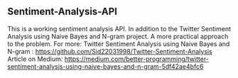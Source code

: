 ## Sentiment-Analysis-API

This is a working sentiment analysis API. In addition to the Twitter Sentiment Analysis using Naive Bayes and N-gram project. A more practical approach to the problem.
For more:
Twitter Sentiment Analysis using Naive Bayes and N-gram : https://github.com/Sid22031998/Twitter-Sentiment-Analysis
Article on Medium: https://medium.com/better-programming/twitter-sentiment-analysis-using-naive-bayes-and-n-gram-5df42ae4bfc6
